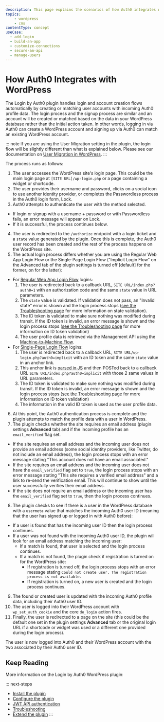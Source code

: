 ```yaml
---
description: This page explains the scenarios of how Auth0 integrates with WordPress.
topics:
    - wordpress
    - cms
contentType: concept
useCase:
  - add-login
  - build-an-app
  - customize-connections
  - secure-an-api
  - manage-users  
---
```

# How Auth0 Integrates with WordPress

The Login by Auth0 plugin handles login and account creation flows automatically by creating or matching user accounts with incoming Auth0 profile data. The login process and the signup process are similar and an account will be created or matched based on the data in your WordPress database rather than the initial action taken. In other words, logging in via Auth0 can create a WordPress account and signing up via Auth0 can match an existing WordPress account.

  ::: note
  If you are using the User Migration setting in the plugin, the login flow will be slightly different than what is explained below. Please see our documentation on [User Migration in WordPress](/cms/wordpress/user-migration).
  :::

The process runs as follows:

1. The user accesses the WordPress site's login page. This could be the main login page at `[SITE URL]/wp-login.php` or a page containing a widget or shortcode.
2. The user provides their username and password, clicks on a social icon to use another identity provider, or completes the Passwordless process in the Auth0 login form, Lock.
3. Auth0 attempts to authenticate the user with the method selected.
  - If login or signup with a username + password or with Passwordless fails, an error message will appear on Lock.
  - If it is successful, the process continues below.
4. The user is redirected to the `/authorize` endpoint with a login ticket and a `state` value generated by the plugin. Once this is complete, the Auth0 user record has been created and the rest of the process happens on the WordPress site.
5. The actual login process differs whether you are using the Regular Web App Login Flow or the Single-Page Login Flow ("Implicit Login Flow" on the Advanced tab of the plugin settings is turned off [default] for the former, on for the latter):
  - For [Regular Web App Login Flow](/flows/guides/regular-web-app-login-flow/add-login-using-regular-web-app-login-flow) logins:
    1. The user is redirected back to a callback URL, `SITE URL/index.php?auth0=1` with an authorization code and the same `state` value in URL parameters.
    2. The `state` value is validated. If validation does not pass, an "Invalid state" error is shown and the login process stops ([see the Troubleshooting page](/cms/wordpress/troubleshoot) for more information on state validation).
    3. The ID token is validated to make sure nothing was modified during transit. If the ID token is invalid, an error message is shown and the login process stops ([see the Troubleshooting page](/cms/wordpress/troubleshoot) for more information on ID token validation)
    4. The user profile data is retrieved via the Management API using the [Machine-to-Machine Flow](/flows/concepts/m2m-flow).
  - For [Single-Page Login Flow](/flows/guides/single-page-login-flow/add-login-using-single-page-login-flow) logins:
    1. The user is redirected back to a callback URL, `SITE URL/wp-login.php?auth0=implicit` with an ID token and the same `state` value in an anchor link.
    2. This anchor link is [parsed in JS](https://github.com/auth0/wp-auth0/blob/master/assets/js/implicit-login.js) and then POSTed back to a callback URL `SITE URL/index.php?auth0=implicit` with those 2 same values in URL parameters.
    3. The ID token is validated to make sure nothing was modified during transit. If the ID token is invalid, an error message is shown and the login process stops ([see the Troubleshooting page](/cms/wordpress/troubleshoot) for more information on ID token validation)
    4. The information in the valid ID token is used as the user profile data.
6. At this point, the Auth0 authentication process is complete and the plugin attempts to match the profile data with a user in WordPress.
7. The plugin checks whether the site requires an email address (plugin settings **Advanced** tab) and if the incoming profile has an `email_verified` flag set.
  - If the site requires an email address and the incoming user does not provide an email address (some social identity providers, like Twitter, do not include an email address), the login process stops with an error message stating "This account does not have an email associated."
  - If the site requires an email address and the incoming user does not have the `email_verified` flag set to `true`, the login process stops with an error message stating "This site requires a verified email address" and a link to re-send the verification email. This will continue to show until the user successfully verifies their email address.
  - If the site does not require an email address or the incoming user has the `email_verified` flag set to `true`, then the login process continues.
8. The plugin checks to see if there is a user in the WordPress database with a `usermeta` value that matches the incoming Auth0 user ID (meaning that the user has signed up or logged in with Auth0 before):
  - If a user is found that has the incoming user ID then the login process continues.
  - If a user was not found with the incoming Auth0 user ID, the plugin will look for an email address matching the incoming user:
    - If a match is found, that user is selected and the login process continues.
    - If a match is not found, the plugin check if registration is turned on for the WordPress site:
      - If registration is turned off, the login process stops with an error message stating `Could not create user. The registration process is not available.`
      - If registration is turned on, a new user is created and the login process continues.
9. The found or created user is updated with the incoming Auth0 profile data, including their Auth0 user ID.
10. The user is logged into their WordPress account with `wp_set_auth_cookie` and the core `do_login` action fires.
11. Finally, the user is redirected to a page on the site (this could be the default one set in the plugin settings **Advanced** tab or the original login URL if a shortcode or widget was used or a different one provided during the login process).

The user is now logged into Auth0 and their WordPress account with the two associated by their Auth0 user ID.

## Keep Reading

More information on the Login by Auth0 WordPress plugin:

::: next-steps
* [Install the plugin](/cms/wordpress/installation)
* [Configure the plugin](/cms/wordpress/configuration)
* [JWT API authentication](/cms/wordpress/jwt-authentication)
* [Troubleshooting](/cms/wordpress/troubleshoot)
* [Extend the plugin](/cms/wordpress/extending)
:::
